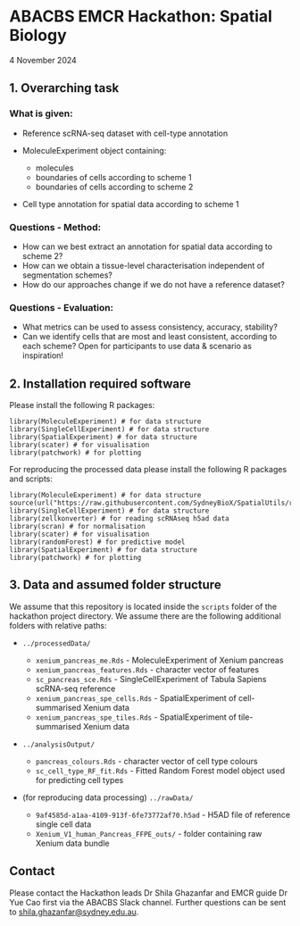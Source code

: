 # ABACBS EMCR Hackathon: Spatial Biology

4 November 2024

## 1. Overarching task

### What is given: 
* Reference scRNA-seq dataset with cell-type annotation 

* MoleculeExperiment object containing: 
	* molecules 
	* boundaries of cells according to scheme 1 
	* boundaries of cells according to scheme 2 

* Cell type annotation for spatial data according to scheme 1

### Questions - Method: 
* How can we best extract an annotation for spatial data according to scheme 2? 
* How can we obtain a tissue-level characterisation independent of segmentation schemes? 
* How do our approaches change if we do not have a reference dataset?

### Questions - Evaluation: 
* What metrics can be used to assess consistency, accuracy, stability? 
* Can we identify cells that are most and least consistent, according to each scheme?
Open for participants to use data & scenario as inspiration!

## 2. Installation required software

Please install the following R packages:

```
library(MoleculeExperiment) # for data structure
library(SingleCellExperiment) # for data structure
library(SpatialExperiment) # for data structure
library(scater) # for visualisation
library(patchwork) # for plotting
```

For reproducing the processed data please install the following R packages and 
scripts:

```
library(MoleculeExperiment) # for data structure
source(url("https://raw.githubusercontent.com/SydneyBioX/SpatialUtils/refs/heads/main/R/tileBoundaries.R"))
library(SingleCellExperiment) # for data structure
library(zellkonverter) # for reading scRNAseq h5ad data
library(scran) # for normalisation
library(scater) # for visualisation
library(randomForest) # for predictive model
library(SpatialExperiment) # for data structure
library(patchwork) # for plotting
```

## 3. Data and assumed folder structure

We assume that this repository is located inside the `scripts` folder of the 
hackathon project directory. We assume there are the following additional folders
with relative paths:

* `../processedData/`
  * `xenium_pancreas_me.Rds` - MoleculeExperiment of Xenium pancreas
  * `xenium_pancreas_features.Rds` - character vector of features
  * `sc_pancreas_sce.Rds` - SingleCellExperiment of Tabula Sapiens scRNA-seq reference
  * `xenium_pancreas_spe_cells.Rds` - SpatialExperiment of cell-summarised Xenium data
  * `xenium_pancreas_spe_tiles.Rds` - SpatialExperiment of tile-summarised Xenium data

* `../analysisOutput/`
  * `pancreas_colours.Rds` - character vector of cell type colours
  * `sc_cell_type_RF_fit.Rds` - Fitted Random Forest model object used for predicting cell types

* (for reproducing data processing) `../rawData/`
  * `9af4585d-a1aa-4109-913f-6fe73772af70.h5ad` - H5AD file of reference single cell data
  * `Xenium_V1_human_Pancreas_FFPE_outs/` - folder containing raw Xenium data bundle

## Contact

Please contact the Hackathon leads Dr Shila Ghazanfar and EMCR guide Dr Yue Cao
first via the ABACBS Slack channel. Further questions can be sent to 
<shila.ghazanfar@sydney.edu.au>.
